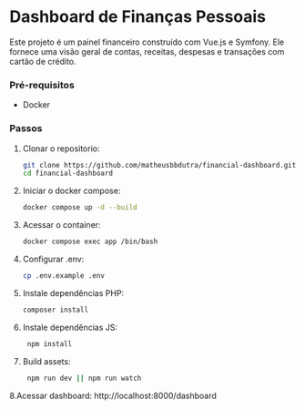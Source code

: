 # Dashboard de Finanças Pessoais

Este projeto é um painel financeiro construído com Vue.js e Symfony. Ele fornece uma visão geral de contas, receitas, despesas e transações com cartão de crédito.

### Pré-requisitos

- Docker

### Passos

1. Clonar o repositorio:
   ```sh
   git clone https://github.com/matheusbbdutra/financial-dashboard.git
   cd financial-dashboard
   
2. Iniciar o docker compose:
   ```sh
   docker compose up -d --build
   
3. Acessar o container:
   ```sh
   docker compose exec app /bin/bash
   
4. Configurar .env:
   ```sh
   cp .env.example .env
   

5. Instale dependências PHP:
    ```sh
    composer install

6. Instale dependências JS:
   ```sh
    npm install

7. Build assets:  
   ```sh
    npm run dev || npm run watch

8.Acessar dashboard:
   http://localhost:8000/dashboard
